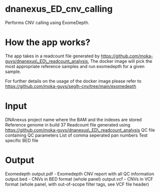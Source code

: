 # dnanexus_ED_cnv_calling
Performs CNV calling using ExomeDepth.

# How the app works?

The app takes in a readcount file generated by https://github.com/moka-guys/dnanexus\_ED\_readcount_analysis, The docker image will pick the most appropriate reference samples and run exomedepth for a given sample. 

For further details on the usage of the docker image please refer to https://github.com/moka-guys/seglh-cnv/tree/main/exomedepth

# Input
DNAnexus project name where the BAM and the indexes are stored
Reference genome in build 37
Readcount file generated using https://github.com/moka-guys/dnanexus\_ED\_readcount_analysis
QC file containing QC parameters
List of comma seperated pan numbers
Test specific BED file

# Output
Exomedepth
output.pdf - Exomedepth CNV report with all QC information
output.bed - CNVs in BED format (whole panel)
output.vcf - CNVs in VCF format (whole panel, with out-of-scope filter tags, see VCF file header)